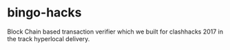 # bingo-hacks
Block Chain based transaction verifier which we built for clashhacks 2017 in the track hyperlocal delivery.

